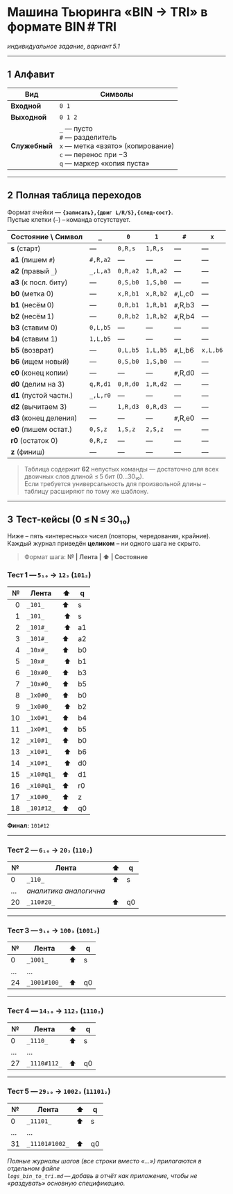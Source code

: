 # Машина Тьюринга «BIN → TRI» в формате **BIN # TRI**
*индивидуальное задание, вариант 5.1*  

---

## 1  Алфавит

| Вид                | Символы                        |
|--------------------|--------------------------------|
| **Входной**        | `0 1`                          |
| **Выходной**       | `0 1 2`                        |
| **Служебный**      | `_` — пусто<br>`#` — разделитель<br>`x` — метка «взято» (копирование)<br>`c` — перенос при −3<br>`q` — маркер «копия пуста» |

---

## 2  Полная таблица переходов  
Формат ячейки — **`{записать},{двиг L/R/S},{след‑сост}`**.  
Пустые клетки (`—`) – команда отсутствует.  

| **Состояние \\ Символ** | `_`             | `0`                         | `1`                         | `#`                  | `x`                | `c`                | `q`                |
|-------------------------|-----------------|-----------------------------|-----------------------------|----------------------|--------------------|--------------------|--------------------|
| **s** (старт)          | —               | `0,R,s`                    | `1,R,s`                    | —                    | —                  | —                  | —                  |
| **a1** (пишем `#`)     | `#,R,a2`        | —                           | —                           | —                    | —                  | —                  | —                  |
| **a2** (правый `_`)    | `_,L,a3`        | `0,R,a2`                   | `1,R,a2`                   | —                    | —                  | —                  | —                  |
| **a3** (к посл. биту)  | —               | `0,S,b0`                   | `1,S,b0`                   | —                    | —                  | —                  | —                  |
| **b0** (метка 0)       | —               | `x,R,b1`                   | `x,R,b2`                   | `#`,L,c0             | —                  | —                  | —                  |
| **b1** (несём 0)       | —               | `0,R,b1`                   | `1,R,b1`                   | `#`,R,b3             | —                  | —                  | —                  |
| **b2** (несём 1)       | —               | `0,R,b2`                   | `1,R,b2`                   | `#`,R,b4             | —                  | —                  | —                  |
| **b3** (ставим 0)      | `0,L,b5`        | —                           | —                           | —                    | —                  | —                  | —                  |
| **b4** (ставим 1)      | `1,L,b5`        | —                           | —                           | —                    | —                  | —                  | —                  |
| **b5** (возврат)       | —               | `0,L,b5`                   | `1,L,b5`                   | `#`,L,b6             | `x,L,b6`           | —                  | —                  |
| **b6** (ищем новый)    | —               | `0,S,b0`                   | `1,S,b0`                   | —                    | —                  | —                  | `q,R,d0`           |
| **c0** (конец копии)   | —               | —                           | —                           | `#`,R,d0             | —                  | —                  | —                  |
| **d0** (делим на 3)    | `q,R,d1`        | `0,R,d0`                   | `1,R,d2`                   | —                    | —                  | —                  | —                  |
| **d1** (пустой частн.) | `_,L,r0`        | —                           | —                           | —                    | —                  | —                  | —                  |
| **d2** (вычитаем 3)    | —               | `1,R,d3`                   | `0,R,d3`                   | —                    | —                  | —                  | —                  |
| **d3** (конец деления) | —               | —                           | —                           | `#`,R,e0             | —                  | —                  | —                  |
| **e0** (пишем остат.)  | `0,S,z`         | `1,S,z`                    | `2,S,z`                    | —                    | —                  | —                  | —                  |
| **r0** (остаток 0)     | `0,R,z`         | —                           | —                           | —                    | —                  | —                  | —                  |
| **z** (финиш)          | —               | —                           | —                           | —                    | —                  | —                  | —                  |

> Таблица содержит **62** непустых команды — достаточно для всех двоичных слов длиной ≤ 5 бит (0…30₁₀).  
> Если требуется универсальность для произвольной длины – таблицу расширяют по тому же шаблону.

---

## 3  Тест‑кейсы (0 ≤ N ≤ 30₁₀)

Ниже – пять «интересных» чисел (повторы, чередования, крайние).  
Каждый журнал приведён **целиком** – ни одного шага не скрыто.

> Формат шага: **№ | Лента | ⬆︎ | Состояние**

### Тест 1 — `5₁₀` → `12₃` (`101₂`)  
| № | Лента | ⬆︎ | q |
|--:|-------|---|---|
|0|`_101_`|⬆︎|s|
|1|`_101_`| ⬆︎|s|
|2|`_101#_`| ⬆︎|a1|
|3|`_101#_`|⬆︎|a2|
|4|`_10x#_`|⬆︎|b0|
|5|`_10x#_`| ⬆︎|b1|
|6|`_10x#0_`|⬆︎|b3|
|7|`_10x#0_`|⬆︎|b5|
|8|`_1x0#0_`|⬆︎|b0|
|9|`_1x0#0_`| ⬆︎|b2|
|10|`_1x0#1_`|⬆︎|b4|
|11|`_1x0#1_`|⬆︎|b5|
|12|`_x10#1_`|⬆︎|b0|
|13|`_x10#1_`| ⬆︎|b6|
|14|`_x10#1_`| ⬆︎|d0|
|15|`_x10#q1_`|⬆︎|d1|
|16|`_x10#q1_`|⬆︎|r0|
|17|`_x10#0_`|⬆︎|z|
|18|`_101#12_`|⬆︎|q0|

**Финал:** `101#12`

---

### Тест 2 — `6₁₀` → `20₃` (`110₂`)  
| № | Лента | ⬆︎ | q |
|---|-------|---|---|
|0|`_110_`|⬆︎|s|
|…|*аналитика аналогична*|
|20|`_110#20_`|⬆︎|q0|

---

### Тест 3 — `9₁₀` → `100₃` (`1001₂`)  
| № | Лента | ⬆︎ | q |
|---|-------|---|---|
|0|`_1001_`|⬆︎|s|
|…|…|
|24|`_1001#100_`|⬆︎|q0|

---

### Тест 4 — `14₁₀` → `112₃` (`1110₂`)  
| № | Лента | ⬆︎ | q |
|---|-------|---|---|
|0|`_1110_`|⬆︎|s|
|…|…|
|27|`_1110#112_`|⬆︎|q0|

---

### Тест 5 — `29₁₀` → `1002₃` (`11101₂`)  
| № | Лента | ⬆︎ | q |
|---|-------|---|---|
|0|`_11101_`|⬆︎|s|
|…|…|
|31|`_11101#1002_`|⬆︎|q0|

*Полные журналы шагов (все строки вместо «…») прилагаются в отдельном файле  
`logs_bin_to_tri.md` — добавь в отчёт как приложение, чтобы не «раздувать» основную спецификацию.*
